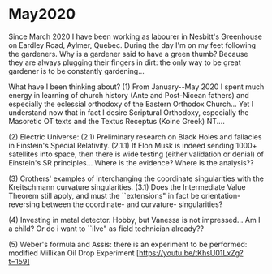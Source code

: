 # May2020

Since March 2020 I have been working as labourer in Nesbitt's Greenhouse on Eardley Road, Aylmer, Quebec. During the day I'm on my feet following the gardeners.
Why is a gardener said to have a green thumb? Because they are always plugging their fingers in dirt: the only way to be great 
gardener is to be constantly gardening...

What have I been thinking about?
(1) From January--May 2020 I spent much energy in learning of church history (Ante and Post-Nicean fathers) and especially the eclessial orthodoxy
of the Eastern Orthodox Church... Yet I understand now that in fact I desire Scriptural Orthodoxy, especially the Masoretic OT texts
and the Textus Receptus (Koine Greek) NT....

(2) Electric Universe: 
(2.1) Preliminary research on Black Holes and fallacies in Einstein's Special Relativity.
(2.1.1) If Elon Musk is indeed sending 1000+ satellites into space, then there is wide testing (either validation or denial) of Einstein's
SR principles... Where is the evidence? Where is the analysis??

(3) Crothers' examples of interchanging the coordinate singularities with the Kreitschmann curvature singularities.
(3.1) Does the Intermediate Value Theorem still apply, and must the ``extensions" in fact be orientation-reversing between the coordinate- and curvature- singularities?

(4) Investing in metal detector. Hobby, but Vanessa is not impressed... Am I a child? Or do i want to ``ilve" as field technician already??

(5) Weber's formula and Assis: there is an experiment to be performed: modified Millikan Oil Drop Experiment [https://youtu.be/tKhsU01LxZg?t=159]
